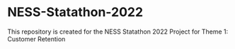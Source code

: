 # NESS-Statathon-2022
This repository is created for the NESS Statathon 2022 Project for Theme 1: Customer Retention
